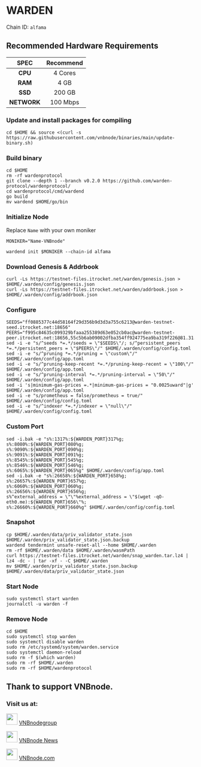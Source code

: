 # WARDEN
Chain ID: `alfama`

## Recommended Hardware Requirements

|   SPEC      |       Recommend          |
| :---------: | :-----------------------:|
|   **CPU**   |        4 Cores           |
|   **RAM**   |        4 GB              |
|   **SSD**   |        200 GB            |
| **NETWORK** |        100 Mbps          |

### Update and install packages for compiling
```
cd $HOME && source <(curl -s https://raw.githubusercontent.com/vnbnode/binaries/main/update-binary.sh)
```

### Build binary
```
cd $HOME
rm -rf wardenprotocol
git clone --depth 1 --branch v0.2.0 https://github.com/warden-protocol/wardenprotocol/
cd wardenprotocol/cmd/wardend
go build
mv wardend $HOME/go/bin
```

### Initialize Node
Replace `Name` with your own moniker
```
MONIKER="Name-VNBnode"
```
```
wardend init $MONIKER --chain-id alfama
```
### Download Genesis & Addrbook
```
curl -Ls https://testnet-files.itrocket.net/warden/genesis.json > $HOME/.warden/config/genesis.json
curl -Ls https://testnet-files.itrocket.net/warden/addrbook.json > $HOME/.warden/config/addrbook.json
```

### Configure
```
SEEDS="ff0885377c44d58164f29d356b9d3d3a755c6213@warden-testnet-seed.itrocket.net:18656"
PEERS="f995c84635c099329bfaaa255389d63e052cb0ac@warden-testnet-peer.itrocket.net:18656,55c5b6ab09002dfba354ff924775ea9ba319f226@81.31.197.120:26656,9eb15351ad2d1fd9cd866e4f9e4153f6dddcf151@51.178.92.69:16656,4b5777664aacfeeb76a51dea8d1264c2983e6aed@65.109.104.111:56103,225054d5ddf2386762450e21075c0e8677c3d0fc@144.76.29.90:26656,00c0b45d650def885fcbcc0f86ca515eceede537@152.53.18.245:15656,f362d57aa6f78e035c8924e7144b7225392b921d@213.239.217.52:38656,ad6db1f33c559707509a777c26a5db86b5dddd0c@37.27.97.16:26656,27994efdba4df95118dc2748f0ebbccf72d8bd0a@65.108.232.156:29656,7e9adbd0a34fcab219c3a818a022248c575f622b@65.108.227.207:16656,2992ea96175253603828620b3bab8688ef5d7517@65.109.92.148:61556"
sed -i -e "s/^seeds *=.*/seeds = \"$SEEDS\"/; s/^persistent_peers *=.*/persistent_peers = \"$PEERS\"/" $HOME/.warden/config/config.toml
sed -i -e "s/^pruning *=.*/pruning = \"custom\"/" $HOME/.warden/config/app.toml
sed -i -e "s/^pruning-keep-recent *=.*/pruning-keep-recent = \"100\"/" $HOME/.warden/config/app.toml
sed -i -e "s/^pruning-interval *=.*/pruning-interval = \"50\"/" $HOME/.warden/config/app.toml
sed -i 's|minimum-gas-prices =.*|minimum-gas-prices = "0.0025uward"|g' $HOME/.warden/config/app.toml
sed -i -e "s/prometheus = false/prometheus = true/" $HOME/.warden/config/config.toml
sed -i -e "s/^indexer *=.*/indexer = \"null\"/" $HOME/.warden/config/config.toml
```

### Custom Port
```
sed -i.bak -e "s%:1317%:${WARDEN_PORT}317%g;
s%:8080%:${WARDEN_PORT}080%g;
s%:9090%:${WARDEN_PORT}090%g;
s%:9091%:${WARDEN_PORT}091%g;
s%:8545%:${WARDEN_PORT}545%g;
s%:8546%:${WARDEN_PORT}546%g;
s%:6065%:${WARDEN_PORT}065%g" $HOME/.warden/config/app.toml
sed -i.bak -e "s%:26658%:${WARDEN_PORT}658%g;
s%:26657%:${WARDEN_PORT}657%g;
s%:6060%:${WARDEN_PORT}060%g;
s%:26656%:${WARDEN_PORT}656%g;
s%^external_address = \"\"%external_address = \"$(wget -qO- eth0.me):${WARDEN_PORT}656\"%;
s%:26660%:${WARDEN_PORT}660%g" $HOME/.warden/config/config.toml
```

### Snapshot
```
cp $HOME/.warden/data/priv_validator_state.json $HOME/.warden/priv_validator_state.json.backup
wardend tendermint unsafe-reset-all --home $HOME/.warden
rm -rf $HOME/.warden/data $HOME/.warden/wasmPath
curl https://testnet-files.itrocket.net/warden/snap_warden.tar.lz4 | lz4 -dc - | tar -xf - -C $HOME/.warden
mv $HOME/.warden/priv_validator_state.json.backup $HOME/.warden/data/priv_validator_state.json
```

### Start Node
```
sudo systemctl start warden
journalctl -u warden -f
```

### Remove Node
```
cd $HOME
sudo systemctl stop warden
sudo systemctl disable warden
sudo rm /etc/systemd/system/warden.service
sudo systemctl daemon-reload
sudo rm -f $(which warden)
sudo rm -rf $HOME/.warden
sudo rm -rf $HOME/wardenprotocol
```

## Thank to support VNBnode.
### Visit us at:

<img src="https://user-images.githubusercontent.com/50621007/183283867-56b4d69f-bc6e-4939-b00a-72aa019d1aea.png" width="30"/> <a href="https://t.me/VNBnodegroup" target="_blank">VNBnodegroup</a>

<img src="https://user-images.githubusercontent.com/50621007/183283867-56b4d69f-bc6e-4939-b00a-72aa019d1aea.png" width="30"/> <a href="https://t.me/Vnbnode" target="_blank">VNBnode News</a>

<img src="https://github.com/vnbnode/binaries/blob/main/Logo/VNBnode.jpg" width="30"/> <a href="https://VNBnode.com" target="_blank">VNBnode.com</a>
